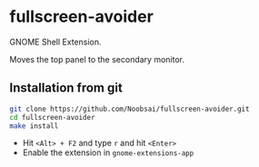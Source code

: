 # fullscreen-avoider
GNOME Shell Extension. 

Moves the top panel to the secondary monitor.

## Installation from git
```bash
git clone https://github.com/Noobsai/fullscreen-avoider.git
cd fullscreen-avoider
make install
```
* Hit ```<Alt> + F2``` and type ```r``` and hit ```<Enter>```
* Enable the extension in ```gnome-extensions-app```
